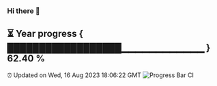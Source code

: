 ### Hi there 👋
⏳ Year progress { ██████████████████▁▁▁▁▁▁▁▁▁▁▁▁ } 62.40 %
---
⏰ Updated on Wed, 16 Aug 2023 18:06:22 GMT
![Progress Bar CI](https://github.com/Moyi321/Moyi321/workflows/Progress%20Bar%20CI/badge.svg)
